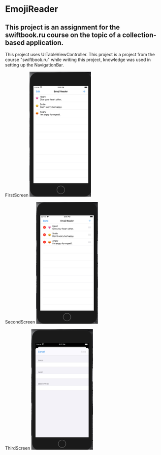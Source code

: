 # EmojiReader

## This project is an assignment for the swiftbook.ru course on the topic of a collection-based application.


This project uses UITableViewController. This project is a project from the course "swiftbook.ru" while writing this project, knowledge was used in setting up the NavigationBar.

FirstScreen
<img src= "https://github.com/konoin/EmojiReader/blob/main/%20FirstScreen.jpg" width="200">

SecondScreen
<img src= "https://github.com/konoin/EmojiReader/blob/main/SrcondScreen.jpg" width="200">

ThirdScreen
<img src= "https://github.com/konoin/EmojiReader/blob/main/ThirdScreen.jpg" width="200">
